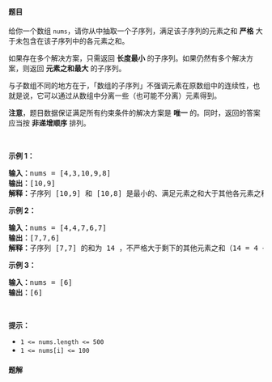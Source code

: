 #### 题目
<p>给你一个数组 <code>nums</code>，请你从中抽取一个子序列，满足该子序列的元素之和 <strong>严格</strong> 大于未包含在该子序列中的各元素之和。</p>

<p>如果存在多个解决方案，只需返回 <strong>长度最小</strong> 的子序列。如果仍然有多个解决方案，则返回 <strong>元素之和最大</strong> 的子序列。</p>

<p>与子数组不同的地方在于，「数组的子序列」不强调元素在原数组中的连续性，也就是说，它可以通过从数组中分离一些（也可能不分离）元素得到。</p>

<p><strong>注意</strong>，题目数据保证满足所有约束条件的解决方案是 <strong>唯一</strong> 的。同时，返回的答案应当按 <strong>非递增顺序</strong> 排列。</p>

<p>&nbsp;</p>

<p><strong>示例 1：</strong></p>

<pre><strong>输入：</strong>nums = [4,3,10,9,8]
<strong>输出：</strong>[10,9] 
<strong>解释：</strong>子序列 [10,9] 和 [10,8] 是最小的、满足元素之和大于其他各元素之和的子序列。但是 [10,9] 的元素之和最大。&nbsp;
</pre>

<p><strong>示例 2：</strong></p>

<pre><strong>输入：</strong>nums = [4,4,7,6,7]
<strong>输出：</strong>[7,7,6] 
<strong>解释：</strong>子序列 [7,7] 的和为 14 ，不严格大于剩下的其他元素之和（14 = 4 + 4 + 6）。因此，[7,6,7] 是满足题意的最小子序列。注意，元素按非递增顺序返回。  
</pre>

<p><strong>示例 3：</strong></p>

<pre><strong>输入：</strong>nums = [6]
<strong>输出：</strong>[6]
</pre>

<p>&nbsp;</p>

<p><strong>提示：</strong></p>

<ul>
	<li><code>1 &lt;= nums.length &lt;= 500</code></li>
	<li><code>1 &lt;= nums[i] &lt;= 100</code></li>
</ul>


 #### 题解